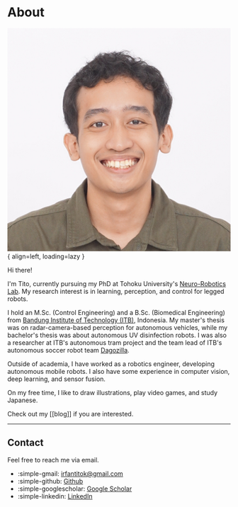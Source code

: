 # About

![](headshot.jpg){ align=left, loading=lazy } 

Hi there!

I'm Tito, currently pursuing my PhD at Tohoku University's [Neuro-Robotics Lab](https://neuro.mech.tohoku.ac.jp/). My research interest is in learning, perception, and control for legged robots.

I hold an M.Sc. (Control Engineering) and a B.Sc. (Biomedical Engineering) from [Bandung Institute of Technology (ITB)](https://itb.ac.id), Indonesia. My master's thesis was on radar-camera-based perception for autonomous vehicles, while my bachelor's thesis was about autonomous UV disinfection robots. I was also a researcher at ITB's autonomous tram project and the team lead of ITB's autonomous soccer robot team [Dagozilla](https://dagozilla.itb.ac.id/).

Outside of academia, I have worked as a robotics engineer, developing autonomous mobile robots. I also have some experience in computer vision, deep learning, and sensor fusion.

On my free time, I like to draw illustrations, play video games, and study Japanese.

Check out my [[blog]] if you are interested.

---

## Contact

Feel free to reach me via email.

- :simple-gmail: [irfantitok@gmail.com](mailto:irfantitok@gmail.com)
- :simple-github: [Github](https://github.com/titoirfan)
- :simple-googlescholar: [Google Scholar](https://scholar.google.com/citations?user=t06n5FYAAAAJ)
- :simple-linkedin: [LinkedIn](https://www.linkedin.com/in/titoirfan/)